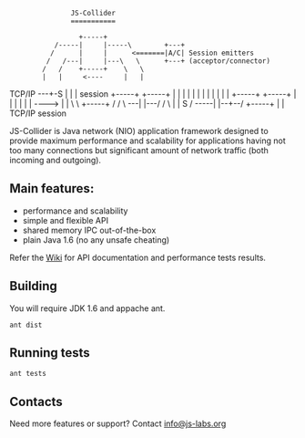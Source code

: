                    JS-Collider
                   ===========

                     +-----+
               /-----|     |-----\        +---+ 
              /      |     |      <=======|A/C| Session emitters
             /   /---|     |---\   \      +---+ (acceptor/connector)
            /   /    +-----+    \   \
            |   |     <----     |   |
  TCP/IP ---+-S |               |   |
  session  +-----+             +-----+
           |     |             |     |
           |     |             |     |
           |     |             |     |
           +-----+             +-----+
            |   |               |   |
            |   |     ---->     |   |
            \   \    +-----+    /   /
             \   \---|     |---/   /
              \      |     |  S   /
               \-----|     |--+--/
                     +-----+  |
                              |
                            TCP/IP
                            session


JS-Collider is Java network (NIO) application framework designed
to provide maximum performance and scalability for applications
having not too many connections but significant amount of network
traffic (both incoming and outgoing).

## Main features:

* performance and scalability
* simple and flexible API
* shared memory IPC out-of-the-box
* plain Java 1.6 (no any unsafe cheating)

Refer the [Wiki](https://github.com/js-labs/js-collider/wiki)
for API documentation and performance tests results.

## Building

You will require JDK 1.6 and appache ant.

    ant dist

## Running tests

    ant tests
    
## Contacts

Need more features or support? Contact info@js-labs.org
